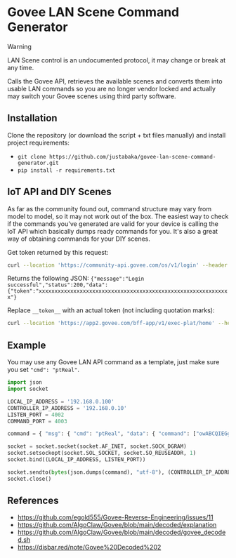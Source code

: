 # Govee LAN Scene Command Generator
> [!WARNING]
> LAN Scene control is an undocumented protocol, it may change or break at any time.

Calls the Govee API, retrieves the available scenes and converts them into usable LAN commands so you are no longer vendor locked and actually may switch your Govee scenes using third party software.

## Installation
Clone the repository (or download the script + txt files manually) and install project requirements:
* `git clone https://github.com/justabaka/govee-lan-scene-command-generator.git`
* `pip install -r requirements.txt`

## IoT API and DIY Scenes
As far as the community found out, command structure may vary from model to model, so it may not work out of the box.
The easiest way to check if the commands you've generated are valid for your device is calling the IoT API which basically dumps ready commands for you. It's also a great way of obtaining commands for your DIY scenes.

Get token returned by this request:
```bash
curl --location 'https://community-api.govee.com/os/v1/login' --header 'Content-Type: application/json' --data '{"email": "email", "password": "password"}'
```
Returns the following JSON: `{"message":"Login successful","status":200,"data":{"token":"xxxxxxxxxxxxxxxxxxxxxxxxxxxxxxxxxxxxxxxxxxxxxxxxxxxxxxxxxxxxx"}`

Replace `__token__` with an actual token (not including quotation marks):
```bash
curl --location 'https://app2.govee.com/bff-app/v1/exec-plat/home' --header 'Content-Type: application/json' --header 'appVersion: 6.6.30' --header 'Authorization: Bearer __token__'
```

## Example
You may use any Govee LAN API command as a template, just make sure you set `"cmd": "ptReal"`.
```python
import json
import socket

LOCAL_IP_ADDRESS = '192.168.0.100'
CONTROLLER_IP_ADDRESS = '192.168.0.10'
LISTEN_PORT = 4002
COMMAND_PORT = 4003

command = { "msg": { "cmd": "ptReal", "data": { "command": ["owABCQIEGgAAAAECAeVqAcgUCu0=", "owEA/TIB////AwCAAAAAACMAAjE=", "owIHAwAB/wUAoBQUAeYKBP///+g=", "owOFzv6m//8I/vARAcgSAeABI7w=", "owQAAgcEAAH/AAPMFBQB5goE/4E=", "owX//1/X/6b//y3+4AEByAIB4G8=", "owYBHQACBQMAAf8AA9gUFAHmCnU=", "owcCZdX/Lf7gAQHIAgHgAgAAAPM=", "o/8AAAAAAAAAAAAAAAAAAAAAAFw=", "MwUEDi8AAAAAAAAAAAAAAAAAABM="] } } }

socket = socket.socket(socket.AF_INET, socket.SOCK_DGRAM)
socket.setsockopt(socket.SOL_SOCKET, socket.SO_REUSEADDR, 1)
socket.bind((LOCAL_IP_ADDRESS, LISTEN_PORT))

socket.sendto(bytes(json.dumps(command), "utf-8"), (CONTROLLER_IP_ADDRESS, COMMAND_PORT))
socket.close()
```

## References
* https://github.com/egold555/Govee-Reverse-Engineering/issues/11
* https://github.com/AlgoClaw/Govee/blob/main/decoded/explanation
* https://github.com/AlgoClaw/Govee/blob/main/decoded/govee_decoded.sh
* https://disbar.red/note/Govee%20Decoded%202
